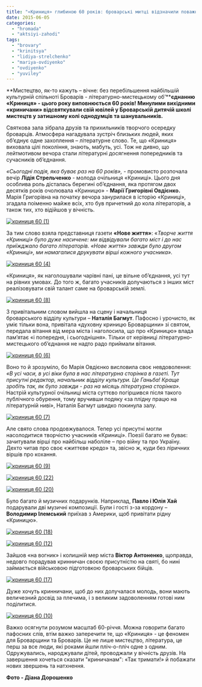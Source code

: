 ```yaml
---
title: "«Криниця» глибиною 60 років: броварські митці відзначили поважний ювілей"
date: 2015-06-05
categories: 
  - "hromada"
  - "aktsiyi-zahodi"
tags: 
  - "brovary"
  - "krinitsya"
  - "lidiya-strelchenko"
  - "mariya-ovdiyenko"
  - "ovdiyenko"
  - "yuviley"
---
```


**Мистецтво, як-то кажуть – вічне: без перебільшення найбільшій культурній спільноті Броварів - літературно-мистецькому об’****єднанню «Криниця» - цього року виповнюється 60 років! Минулими вихідними «криничани» відсвяткували свій ювілей у Броварській дитячій школі мистецтв у затишному колі однодумців та шанувальників.**

Святкова зала зібрала друзів та прихильників творчого осередку броварців. Атмосфера нагадувала зустріч близьких людей, яких об’єднує одне захоплення – літературне слово. Те, що «Криниця» виховала цілі покоління, знають, мабуть, усі. Тож не дивно, що лейтмотивом вечора стали літературні досягнення попередників та сучасників об’єднання.

_«Сьогодні подія, яка буває раз на 60 років»,_ - промовисто розпочала вечір **Лідія Стрельченко** - молода очільниця «Криниці». Цього дня особлива роль дісталась берегині об’єднання, яка протягом двох десятків років очолювала «Криницю» - **Марії Григорівні Овдієнко.** Марія Григорівна на початку вечора занурилася в історію «Криниці», згадала поіменно майже всіх, хто був причетний до кола літераторів, а також тих, хто відійшов у вічність.

[![криниця 60 (1)](https://mpz.brovary.org/wp-content/uploads/2015/06/krinitsya-60-1.jpg)](https://mpz.brovary.org/wp-content/uploads/2015/06/krinitsya-60-1.jpg)

За тим слово взяла представниця газети **«Нове життя»**: «_Творче життя «Криниці» було дуже насичене: ми відвідували багато міст і до нас приїжджало багато літераторів. «Нове життя» завжди було другом «Криниці», ми намагалися друкувати вірші кожного учасника»._

[![криниця 60 (4)](https://mpz.brovary.org/wp-content/uploads/2015/06/krinitsya-60-4.jpg)](https://mpz.brovary.org/wp-content/uploads/2015/06/krinitsya-60-4.jpg)

«Криниця», як наголошували чарівні пані, це вільне об’єднання, усі тут на рівних умовах. До того ж, багато учасників долучаються з інших міст реалізовувати свій талант саме на броварській землі.

[![криниця 60 (8)](https://mpz.brovary.org/wp-content/uploads/2015/06/krinitsya-60-8.jpg)](https://mpz.brovary.org/wp-content/uploads/2015/06/krinitsya-60-8.jpg)

З привітальним словом вийшла на сцену і начальниця броварського відділу культури – **Наталія Багмут**. Пафосно і урочисто, як уміє тільки вона, привітала «духовну криницю Броварщини» зі святом, передала вітання від мера міста і наголосила, що про «Криницю» влада пам’ятає «і попередня, і сьогоднішня». Тільки от керівниці літературно-мистецького об’єднання не надто радо приймали вітання.

[![криниця 60 (6)](https://mpz.brovary.org/wp-content/uploads/2015/06/krinitsya-60-6.jpg)](https://mpz.brovary.org/wp-content/uploads/2015/06/krinitsya-60-6.jpg)

Воно то й зрозуміло, бо Марія Овдієнко висловила своє невдоволення: _«В усі часи, в усі віки була в нас літературна сторінка в газеті. Тут присутні редактор, начальник відділу культури. Це Ганьба! Краще зробіть так, як було завжди - раз на місяць літературна сторінка»._ Настрій культурної очільниці міста суттєво погіршився після такого публічного обурення, тому вручивши подяку «за плідну працю на літературній ниві», Наталія Багмут швидко покинула залу.

[![криниця 60 (7)](https://mpz.brovary.org/wp-content/uploads/2015/06/krinitsya-60-7.jpg)](https://mpz.brovary.org/wp-content/uploads/2015/06/krinitsya-60-7.jpg)

Але свято слова продовжувалося. Тепер усі присутні могли насолодитися творчістю учасників «Криниці». Поезії багато не буває: зачитували вірші про найбільш наболіле – про війну та про Україну. Дехто читав про своє «життєве кредо» та, звісно ж, куди без ліричних віршів про кохання.

[![криниця 60 (9)](https://mpz.brovary.org/wp-content/uploads/2015/06/krinitsya-60-9.jpg)](https://mpz.brovary.org/wp-content/uploads/2015/06/krinitsya-60-9.jpg)

[![криниця 60 (22)](https://mpz.brovary.org/wp-content/uploads/2015/06/krinitsya-60-22.jpg)](https://mpz.brovary.org/wp-content/uploads/2015/06/krinitsya-60-22.jpg)

[![криниця 60 (20)](https://mpz.brovary.org/wp-content/uploads/2015/06/krinitsya-60-20.jpg)](https://mpz.brovary.org/wp-content/uploads/2015/06/krinitsya-60-20.jpg)

Було багато й музичних подарунків. Наприклад, **Павло і Юлія Хай** подарували дві музичні композиції. Були і гості з-за кордону – **Володимир Ілемський** приїхав з Америки, щоб привітати рідну «Криницю».

[![криниця 60 (18)](https://mpz.brovary.org/wp-content/uploads/2015/06/krinitsya-60-18.jpg)](https://mpz.brovary.org/wp-content/uploads/2015/06/krinitsya-60-18.jpg)

[![криниця 60 (12)](https://mpz.brovary.org/wp-content/uploads/2015/06/krinitsya-60-12.jpg)](https://mpz.brovary.org/wp-content/uploads/2015/06/krinitsya-60-12.jpg)

Зайшов «на вогник» і колишній мер міста **Віктор Антоненко**, щоправда, недовго порадував кринничан своєю присутністю на святі, бо нині займається військовою підготовкою броварських бійців.

[![криниця 60 (17)](https://mpz.brovary.org/wp-content/uploads/2015/06/krinitsya-60-17.jpg)](https://mpz.brovary.org/wp-content/uploads/2015/06/krinitsya-60-17.jpg)

Дуже хочуть кринничани, щоб до них долучалася молодь, вони мають величезний досвід за плечима, і з великим задоволенням готові ним поділитися.

[![криниця 60 (10)](https://mpz.brovary.org/wp-content/uploads/2015/06/krinitsya-60-10.jpg)](https://mpz.brovary.org/wp-content/uploads/2015/06/krinitsya-60-10.jpg)

Важко осягнути розумом масштаб 60-річчя. Можна говорити багато пафосних слів, втім важко заперечити те, що «Криниця» - це феномен для Броварщини та Броварів. Це не лише мистецтво, література, це перш за все люди, які роками йшли пліч-о-пліч одне з одним. Одружувались, народжували дітей, проводжали у вічність друзів. На завершення хочеться сказати "криничанам": «Так тримати!» й побажати нових звершень та натхнення.

**Фото - Діана Дорошенко**
